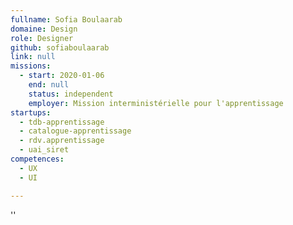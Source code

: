 ```yaml
---
fullname: Sofia Boulaarab
domaine: Design
role: Designer
github: sofiaboulaarab
link: null
missions:
  - start: 2020-01-06
    end: null
    status: independent
    employer: Mission interministérielle pour l'apprentissage
startups:
  - tdb-apprentissage
  - catalogue-apprentissage
  - rdv.apprentissage
  - uai_siret
competences:
  - UX
  - UI

---
```


''
